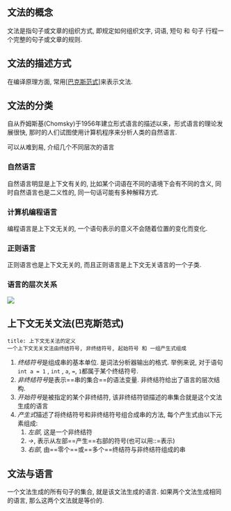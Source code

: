 ## 文法的概念
文法是指句子或文章的组织方式, 即规定如何组织文字, 词语, 短句 和 句子 行程一个完整的句子或文章的规则.

## 文法的描述方式
在编译原理方面, 常用[[巴克斯范式]](BNF)来表示文法.


## 文法的分类
自从乔姆斯基(Chomsky)于1956年建立形式语言的描述以来，形式语言的理论发展很快, 那时的人们试图使用计算机程序来分析人类的自然语言. 

可以从难到易, 介绍几个不同层次的语言
### 自然语言
自然语言明显是上下文有关的, 比如某个词语在不同的语境下会有不同的含义, 同时自然语言也是二义性的, 同一句话可能有多种解释方式.

### 计算机编程语言
编程语言是上下文无关的, 一个语句表示的意义不会随着位置的变化而变化.

### 正则语言
正则语言也是上下文无关的, 而且正则语言是上下文无关语言的一个子类.

### 语言的层次关系
![](https://picture-bed-1301848969.cos.ap-shanghai.myqcloud.com/20220414112018.png)


## 上下文无关文法(巴克斯范式)
```ad-note
title: 上下文无关法的定义
一个上下文无关文法由终结符号, 非终结符号, 起始符号 和 一组产生式组成
```

1. *终结符号*是组成串的基本单位. 是词法分析器输出的格式.  举例来说, 对于语句`int a = 1` , `int` , `a`, `=`, `1`都属于某个终结符号.
2. *非终结符号*是表示==串的集合==的语法变量. 非终结符给出了语言的层次结构.
3. *开始符号*是被指定的某个非终结符, 该非终结符锁描述的串集合就是这个文法生成的语言 
4. *产生式*描述了将终结符号和非终结符号组合成串的方法, 每个产生式由以下元素组成:
	1. *左部*, 这是一个非终结符
	2. *->*, 表示从左部==产生==右部的符号(也可以用::=表示)
	3. *右部*, 由==零个==或==多个==终结符与非终结符组成的串

## 文法与语言
一个文法生成的所有句子的集合, 就是该文法生成的语言. 
如果两个文法生成相同的语言, 那么这两个文法就是等价的.